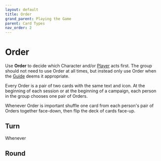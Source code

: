 ```yaml
---
layout: default
title: Order
grand_parent: Playing the Game
parent: Card Types
nav_order: 2
---
```



# Order

Use **Order** to decide which Character and/or [Player](https://plerpsandplerps.github.io/Sprouting-Tales/docs/Introduction/Basics.html#player-and-adventurer) acts first. The group should not need to use Order at all times, but instead only use Order when the [Guide](https://plerpsandplerps.github.io/Sprouting-Tales/docs/Introduction/Basics.html#guide) deems it appropriate. 

Every Order is a pair of two cards with the same text and icon. At the beginning of each session or at the beginning of a campaign, each person in the group chooses one pair of Orders. 

Whenever Order is important shuffle one card from each person's pair of Orders together face-down, then flip the deck of cards face-up. 

## Turn

Whenever

## Round
